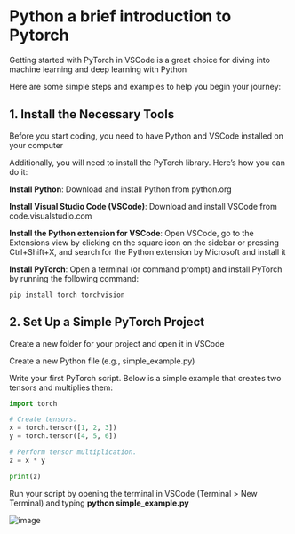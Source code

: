 # Python a brief introduction to Pytorch

Getting started with PyTorch in VSCode is a great choice for diving into machine learning and deep learning with Python

Here are some simple steps and examples to help you begin your journey:

## 1. Install the Necessary Tools

Before you start coding, you need to have Python and VSCode installed on your computer

Additionally, you will need to install the PyTorch library. Here’s how you can do it:

**Install Python**: Download and install Python from python.org

**Install Visual Studio Code (VSCode)**: Download and install VSCode from code.visualstudio.com

**Install the Python extension for VSCode**: Open VSCode, go to the Extensions view by clicking on the square icon on the sidebar or pressing Ctrl+Shift+X, and search for the Python extension by Microsoft and install it

**Install PyTorch**: Open a terminal (or command prompt) and install PyTorch by running the following command:

```
pip install torch torchvision
```

## 2. Set Up a Simple PyTorch Project

Create a new folder for your project and open it in VSCode

Create a new Python file (e.g., simple_example.py)

Write your first PyTorch script. Below is a simple example that creates two tensors and multiplies them:

```python
import torch

# Create tensors.
x = torch.tensor([1, 2, 3])
y = torch.tensor([4, 5, 6])

# Perform tensor multiplication.
z = x * y

print(z)
```

Run your script by opening the terminal in VSCode (Terminal > New Terminal) and typing **python simple_example.py**

![image](https://github.com/luiscoco/Python_Pytorch/assets/32194879/71a73a00-97ac-4c3c-ab37-7480abb0122d)




